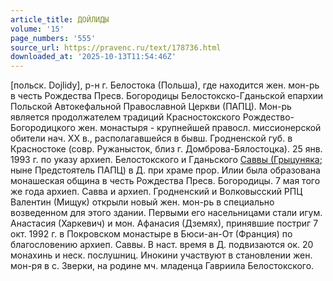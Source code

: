 ```yaml
---
article_title: ДОЙЛИДЫ
volume: '15'
page_numbers: '555'
source_url: https://pravenc.ru/text/178736.html
downloaded_at: '2025-10-13T11:54:46Z'
---
```


[польск. Dojlidy], р-н г. Белостока (Польша), где находится жен. мон-рь в честь Рождества Пресв. Богородицы Белостокско-Гданьской епархии Польской Автокефальной Православной Церкви (ПАПЦ). Мон-рь является продолжателем традиций Красностокского Рождество-Богородицкого жен. монастыря - крупнейшей правосл. миссионерской обители нач. XX в., располагавшейся в бывш. Гродненской губ. в Красностоке (совр. Ружанысток, близ г. Домброва-Бялостоцка). 25 янв. 1993 г. по указу архиеп. Белостокского и Гданьского [Саввы (Грыцуняка](<https://pravenc.ru/text/Саввы (Грыцуняка.html>); ныне Предстоятель ПАПЦ) в Д. при храме прор. Илии была образована монашеская община в честь Рождества Пресв. Богородицы. 7 мая того же года архиеп. Савва и архиеп. Гродненский и Волковысский РПЦ Валентин (Мищук) открыли новый жен. мон-рь в специально возведенном для этого здании. Первыми его насельницами стали игум. Анастасия (Харкевич) и мон. Афанасия (Дземях), принявшие постриг 7 окт. 1992 г. в Покровском монастыре в Бюси-ан-От (Франция) по благословению архиеп. Саввы. В наст. время в Д. подвизаются ок. 20 монахинь и неск. послушниц. Инокини участвуют в становлении жен. мон-ря в с. Зверки, на родине мч. младенца Гавриила Белостокского.
